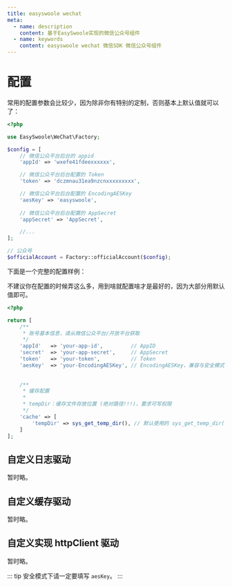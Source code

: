 ```yaml
---
title: easyswoole wechat
meta:
  - name: description
    content: 基于EasySwoole实现的微信公众号组件
  - name: keywords
    content: easyswoole wechat 微信SDK 微信公众号组件
---
```


# 配置

常用的配置参数会比较少，因为除非你有特别的定制，否则基本上默认值就可以了：

```php
<?php

use EasySwoole\WeChat\Factory;

$config = [
    // 微信公众平台后台的 appid
    'appId' => 'wxefe41fdeexxxxxx',

    // 微信公众平台后台配置的 Token
    'token' => 'dczmnau31ea9nzcnxxxxxxxxx',

    // 微信公众平台后台配置的 EncodingAESKey
    'aesKey' => 'easyswoole',
    
    // 微信公众平台后台配置的 AppSecret
    'appSecret' => 'AppSecret',

    //...
];

// 公众号
$officialAccount = Factory::officialAccount($config);
```

下面是一个完整的配置样例：

不建议你在配置的时候弄这么多，用到啥就配置啥才是最好的，因为大部分用默认值即可。

```php
<?php

return [
    /**
     * 账号基本信息，请从微信公众平台/开放平台获取
     */
    'appId'   => 'your-app-id',         // AppID
    'secret'  => 'your-app-secret',     // AppSecret
    'token'   => 'your-token',          // Token
    'aesKey'  => 'your-EncodingAESKey', // EncodingAESKey，兼容与安全模式下请一定要填写！！！
    
    
    /** 
     * 缓存配置
     *
     * tempDir：缓存文件存放位置 (绝对路径!!!)，要求可写权限 
     */
    'cache' => [
        'tempDir' => sys_get_temp_dir(), // 默认使用的 sys_get_temp_dir()
    ]
];
```

## 自定义日志驱动

暂时略。

## 自定义缓存驱动

暂时略。

## 自定义实现 httpClient 驱动

暂时略。

::: tip
  安全模式下请一定要填写 `aesKey`。
:::
